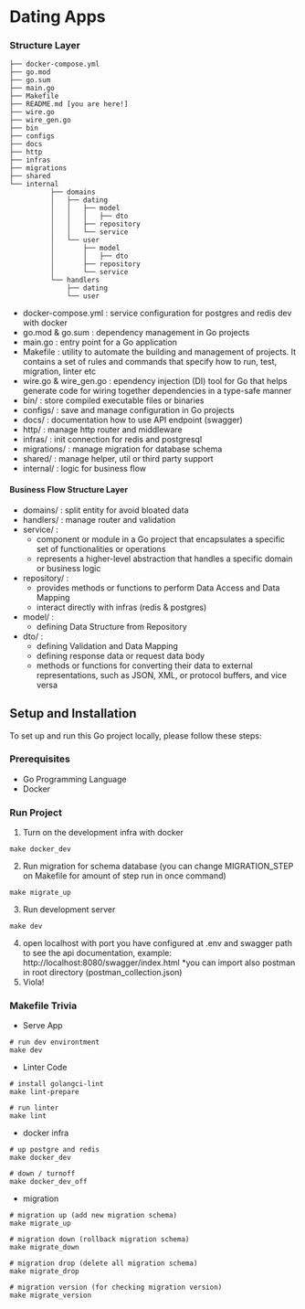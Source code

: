 # Dating Apps
### Structure Layer
```
├── docker-compose.yml
├── go.mod
├── go.sum
├── main.go
├── Makefile
├── README.md [you are here!]
├── wire.go
├── wire_gen.go
├── bin
├── configs
├── docs
├── http
├── infras
├── migrations
├── shared
└── internal
          ├── domains
          │   ├── dating
          │   │   ├── model
          │   │   │   ├── dto
          │   │   ├── repository
          │   │   └── service
          │   └── user
          │       ├── model
          │       │   ├── dto
          │       ├── repository
          │       └── service
          └── handlers
              ├── dating
              └── user

```
- docker-compose.yml : service configuration for postgres and redis dev with docker
- go.mod & go.sum : dependency management in Go projects
- main.go : entry point for a Go application
- Makefile : utility to automate the building and management of projects. It contains a set of rules and commands that specify how to run, test, migration, linter etc
- wire.go & wire_gen.go : ependency injection (DI) tool for Go that helps generate code for wiring together dependencies in a type-safe manner
- bin/ :  store compiled executable files or binaries
- configs/ : save and manage configuration in Go projects
- docs/ : documentation how to use API endpoint (swagger)
- http/ : manage http router and middleware
- infras/ : init connection for redis and postgresql
- migrations/ : manage migration for database schema
- shared/ : manage helper, util or third party support
- internal/ : logic for business flow

#### Business Flow Structure Layer
- domains/ : split entity for avoid bloated data
- handlers/ : manage router and validation
- service/ :  
  - component or module in a Go project that encapsulates a specific set of functionalities or operations
  - represents a higher-level abstraction that handles a specific domain or business logic
- repository/ :
  - provides methods or functions to perform Data Access and Data Mapping
  - interact directly with infras (redis & postgres)
- model/ :
  - defining Data Structure from Repository
- dto/ :
  - defining Validation and Data Mapping
  - defining response data or request data body
  - methods or functions for converting their data to external representations, such as JSON, XML, or protocol buffers, and vice versa

## Setup and Installation

To set up and run this Go project locally, please follow these steps:
### Prerequisites
- Go Programming Language
- Docker

### Run Project

1. Turn on the development infra with docker
```shell
make docker_dev
```
2. Run migration for schema database (you can change MIGRATION_STEP on Makefile for amount of step run in once command)
```shell
make migrate_up
```
3. Run development server
```shell
make dev
```
4. open localhost with port you have configured at .env and swagger path to see the api documentation, example: http://localhost:8080/swagger/index.html
    *you can import also postman in root directory (postman_collection.json)
5. Viola!

### Makefile Trivia
- Serve App
```
# run dev environtment
make dev
```

- Linter Code
```
# install golangci-lint
make lint-prepare

# run linter
make lint
```

- docker infra
```
# up postgre and redis
make docker_dev

# down / turnoff
make docker_dev_off
```

- migration
```
# migration up (add new migration schema)
make migrate_up

# migration down (rollback migration schema)
make migrate_down

# migration drop (delete all migration schema)
make migrate_drop

# migration version (for checking migration version)
make migrate_version
```